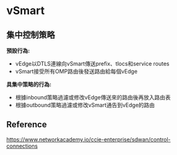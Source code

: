 # vSmart #

## 集中控制策略 ##

**預設行為:** 
- vEdge以DTLS連線向vSmart傳送prefix、tlocs和service routes
- vSmart接受所有OMP路由後發送路由給每個vEdge

**具集中策略的行為:**
- 根據inbound策略過濾或修改vEdge傳送來的路由後再放入路由表
- 根據outbound策略過濾或修改vSmart通告到vEdge的路由


## Reference ##

https://www.networkacademy.io/ccie-enterprise/sdwan/control-connections
